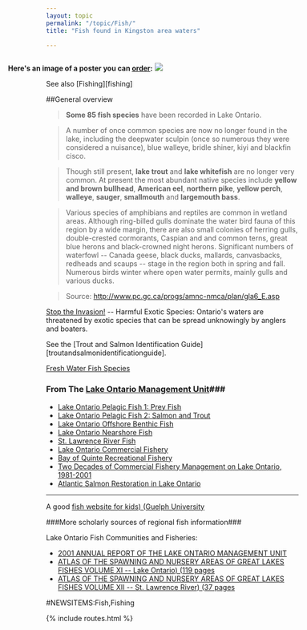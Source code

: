 ```yaml
---
layout: topic
permalink: "/topic/Fish/"
title: "Fish found in Kingston area waters"

---
```


<div class="imagewrap" style="float:right;width:580px;">
	<p>
		<strong>Here's an image of a poster you can
		<a href="http://www.seagrant.wisc.edu/greatlakesfish/poster.html">order</a>:</strong>
		<a href="http://www.seagrant.wisc.edu/greatlakesfish/poster.html"><img src="http://www.seagrant.wisc.edu/greatlakesfish/Graphics/PosterLG.jpg"></a>
	</p>
</div>

See also [Fishing][fishing]

##General overview

> **Some 85 fish species** have been recorded in Lake Ontario.

> A number of once common species are now no longer found in the lake, including the deepwater sculpin (once so numerous they were considered a nuisance), blue walleye, bridle shiner, kiyi and blackfin cisco.

> Though still present, **lake trout** and **lake whitefish** are no longer very common. At present the most abundant native species include **yellow and brown bullhead**, **American eel**, **northern pike**, **yellow perch**, **walleye**, **sauger**, **smallmouth** and **largemouth bass**.

> Various species of amphibians and reptiles are common in wetland areas. Although ring-billed gulls dominate the water bird fauna of this region by a wide margin, there are also small colonies of herring gulls, double-crested cormorants, Caspian and and common terns, great blue herons and black-crowned night herons. Significant numbers of waterfowl -- Canada geese, black ducks, mallards, canvasbacks, redheads and scaups -- stage in the region both in spring and fall. Numerous birds winter where open water permits, mainly gulls and various ducks.

> Source: http://www.pc.gc.ca/progs/amnc-nmca/plan/gla6_E.asp

[Stop the Invasion!](http://www.mnr.gov.on.ca/MNR/fishing/threat.html) -- Harmful Exotic Species: Ontario's waters are threatened by exotic species that can be spread unknowingly by anglers and boaters.

See the [Trout and Salmon Identification Guide][troutandsalmonidentificationguide].

[Fresh Water Fish Species](http://users.aol.com/nyanglers/species.html)

### From The [Lake Ontario Management Unit](http://www.glfc.org/lakecom/loc/mgmt_unit/)###

* [Lake Ontario Pelagic Fish 1: Prey Fish](http://www.glfc.org/lakecom/loc/mgmt_unit/02_Ch1.pdf)
* [Lake Ontario Pelagic Fish 2: Salmon and Trout](http://www.glfc.org/lakecom/loc/mgmt_unit/02_Ch2.pdf)
* [Lake Ontario Offshore Benthic Fish](http://www.glfc.org/lakecom/loc/mgmt_unit/02_Ch3.pdf)
* [Lake Ontario Nearshore Fish](http://www.glfc.org/lakecom/loc/mgmt_unit/02_Ch4.pdf)
* [St. Lawrence River Fish](http://www.glfc.org/lakecom/loc/mgmt_unit/02_Ch5.pdf)
* [Lake Ontario Commercial Fishery](http://www.glfc.org/lakecom/loc/mgmt_unit/02_Ch6.pdf)
* [Bay of Quinte Recreational Fishery](http://www.glfc.org/lakecom/loc/mgmt_unit/02_Ch8.pdf)
* [Two Decades of Commercial Fishery Management on Lake Ontario, 1981-2001](http://www.glfc.org/lakecom/loc/mgmt_unit/02_Ch10.pdf)
* [Atlantic Salmon Restoration in Lake Ontario](http://www.glfc.org/lakecom/loc/mgmt_unit/02_Ch12.pdf)

----

A good [fish website for kids) (Guelph University](http://www.aquatic.uoguelph.ca/fish/fish.htm)

###More scholarly sources of regional fish information###

Lake Ontario Fish Communities and Fisheries:

* [2001 ANNUAL REPORT OF THE LAKE ONTARIO MANAGEMENT UNIT](http://www.mnr.gov.on.ca/mnr/pubs/lakeontario/report/2001/report2001.html)
* [ATLAS OF THE SPAWNING AND NURSERY AREAS OF GREAT LAKES FISHES VOLUME XI -- Lake Ontario) (119 pages](http://www.glsc.usgs.gov/_files/atlas/volumes/volume11.pdf)
* [ATLAS OF THE SPAWNING AND NURSERY AREAS OF GREAT LAKES FISHES VOLUME XII -- St. Lawrence River) (37 pages](http://www.glsc.usgs.gov/_files/atlas/volumes/volume12.pdf)

#NEWSITEMS:Fish,Fishing

{% include routes.html %}
